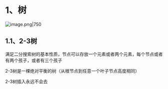 # 1、树

![image.png|750](https://yancey-note-img.oss-cn-beijing.aliyuncs.com/202311160908220.png)

## 1.1、2-3树

满足二分搜索树的基本性质，节点可以存放一个元素或者两个元素，每个节点或者有两个孩子，或者有三个孩子

2-3树是一棵绝对平衡的树（从根节点到任意一个叶子节点高度相同）

2-3树插入永远不会去


